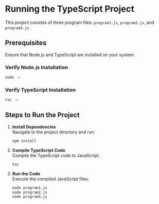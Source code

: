 # Running the TypeScript Project

This project consists of three program files: `program1.js`, `program2.js`, and `program3.js`.

## Prerequisites
Ensure that Node.js and TypeScript are installed on your system.

### Verify Node.js Installation
```sh
node -v
```

### Verify TypeScript Installation
```sh
tsc -v
```

## Steps to Run the Project

1. **Install Dependencies**  
    Navigate to the project directory and run:
    ```sh
    npm install
    ```

2. **Compile TypeScript Code**  
    Compile the TypeScript code to JavaScript:
    ```sh
    tsc
    ```

3. **Run the Code**  
    Execute the compiled JavaScript files:
    ```sh
    node program1.js
    node program2.js
    node program3.js
    ```
